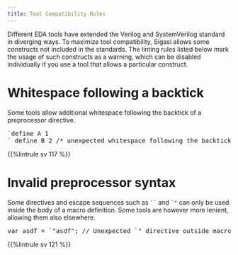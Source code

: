 ```yaml
---
title: Tool Compatibility Rules
---
```


Different EDA tools have extended the Verilog and SystemVerilog
standard in diverging ways. To maximize tool compatibility, Sigasi
allows some constructs not included in the standards. The linting rules
listed below mark the usage of such constructs as a warning, which can
be disabled individually if you use a tool that allows a particular
construct.

# Whitespace following a backtick

Some tools allow additional whitespace following the backtick of a preprocessor directive.

<pre>
`define A 1
` <span class="warning">define</span> B 2 /* unexpected whitespace following the backtick */
</pre>

{{%lintrule sv 117 %}}

# Invalid preprocessor syntax

Some directives and escape sequences such as <code>``</code> and
<code>`"</code> can only be used inside the body of a macro definition.
Some tools are however more lenient, allowing them also elsewhere.

<pre>
var asdf = <span class="warning">`"</span>asdf"; // Unexpected `" directive outside macro body
</pre>

{{%lintrule sv 121 %}}
